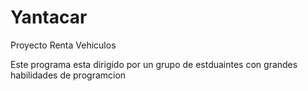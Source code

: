 # Yantacar
Proyecto Renta Vehiculos

Este programa esta dirigido por un grupo de estduaintes con grandes habilidades de programcion 
